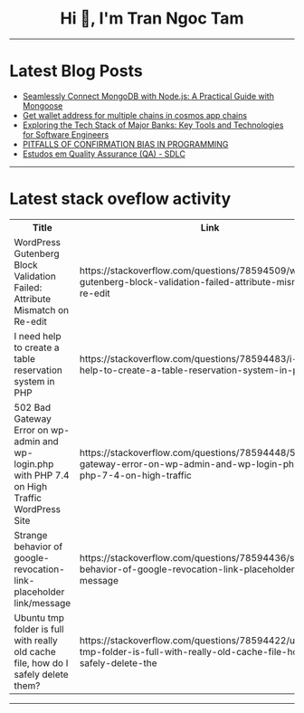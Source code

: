 <h1 align="center">Hi 👋, I'm Tran Ngoc Tam</h1>

---

# Latest Blog Posts 
<!-- BLOG-POST-LIST:START -->
- [Seamlessly Connect MongoDB with Node.js: A Practical Guide with Mongoose](https://dev.to/vyan/seamlessly-connect-mongodb-with-nodejs-a-practical-guide-with-mongoose-1gk6)
- [Get wallet address for multiple chains in cosmos app chains](https://dev.to/tqmvt/get-wallet-address-for-multiple-chains-in-cosmos-app-chains-56pb)
- [Exploring the Tech Stack of Major Banks: Key Tools and Technologies for Software Engineers](https://dev.to/isamarsoftwareengineer/exploring-the-tech-stack-of-major-banks-key-tools-and-technologies-for-software-engineers-3o7f)
- [PITFALLS OF CONFIRMATION BIAS IN PROGRAMMING](https://dev.to/davidbosah/pitfalls-of-confirmation-bias-in-programming-3mai)
- [Estudos em Quality Assurance &lpar;QA&rpar; - SDLC](https://dev.to/julianoquites/estudos-em-quality-assurance-qa-sdlc-172p)
<!-- BLOG-POST-LIST:END -->

---

# Latest stack oveflow activity
<table>
  <tr><th>Title</th><th>Link</th></tr>
  <!-- STACKOVERFLOW:START --><tr><td>WordPress Gutenberg Block Validation Failed: Attribute Mismatch on Re-edit</td><td>https://stackoverflow.com/questions/78594509/wordpress-gutenberg-block-validation-failed-attribute-mismatch-on-re-edit</td></tr><tr><td>I need help to create a table reservation system in PHP</td><td>https://stackoverflow.com/questions/78594483/i-need-help-to-create-a-table-reservation-system-in-php</td></tr><tr><td>502 Bad Gateway Error on wp-admin and wp-login.php with PHP 7.4 on High Traffic WordPress Site</td><td>https://stackoverflow.com/questions/78594448/502-bad-gateway-error-on-wp-admin-and-wp-login-php-with-php-7-4-on-high-traffic</td></tr><tr><td>Strange behavior of google-revocation-link-placeholder link/message</td><td>https://stackoverflow.com/questions/78594436/strange-behavior-of-google-revocation-link-placeholder-link-message</td></tr><tr><td>Ubuntu tmp folder is full with really old cache file, how do I safely delete them?</td><td>https://stackoverflow.com/questions/78594422/ubuntu-tmp-folder-is-full-with-really-old-cache-file-how-do-i-safely-delete-the</td></tr><!-- STACKOVERFLOW:END -->
</table>

---


